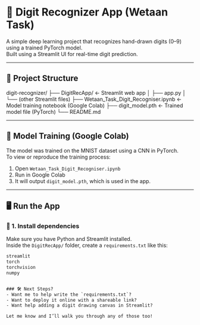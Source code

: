 # 🔢 Digit Recognizer App (Wetaan Task)

A simple deep learning project that recognizes hand-drawn digits (0–9) using a trained PyTorch model.  
Built using a Streamlit UI for real-time digit prediction.

---

## 📁 Project Structure
digit-recognizer/
├── DigitRecApp/ ← Streamlit web app
│ ├── app.py
│ └── (other Streamlit files)
├── Wetaan_Task_Digit_Recogniser.ipynb ← Model training notebook (Google Colab)
├── digit_model.pth ← Trained model file (PyTorch)
└── README.md 

---

## 🧠 Model Training (Google Colab)

The model was trained on the MNIST dataset using a CNN in PyTorch.  
To view or reproduce the training process:

1. Open `Wetaan_Task_Digit_Recogniser.ipynb`  
2. Run in Google Colab  
3. It will output `digit_model.pth`, which is used in the app.

---

## 🖥️ Run the App

### 🔧 1. Install dependencies

Make sure you have Python and Streamlit installed.  
Inside the `DigitRecApp/` folder, create a `requirements.txt` like this:

```txt
streamlit
torch
torchvision
numpy


### 🛠 Next Steps?
- Want me to help write the `requirements.txt`?
- Want to deploy it online with a shareable link?
- Want help adding a digit drawing canvas in Streamlit?

Let me know and I’ll walk you through any of those too!
